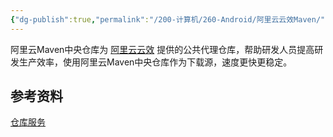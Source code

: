 ```yaml
---
{"dg-publish":true,"permalink":"/200-计算机/260-Android/阿里云云效Maven/","tags":["Android/Debug"],"noteIcon":""}
---
```


阿里云Maven中央仓库为 [阿里云云效](https://devops.aliyun.com/?channel=maven.aliyun) 提供的公共代理仓库，帮助研发人员提高研发生产效率，使用阿里云Maven中央仓库作为下载源，速度更快更稳定。


## 参考资料
[仓库服务](https://developer.aliyun.com/mvn/guide)